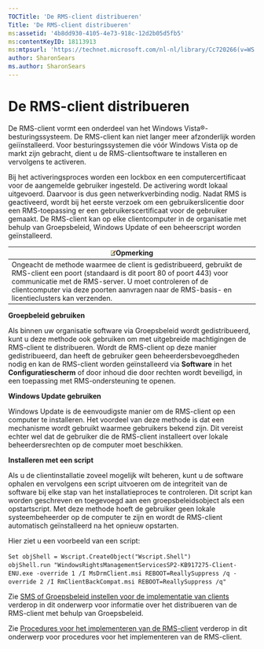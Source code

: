 ```yaml
---
TOCTitle: 'De RMS-client distribueren'
Title: 'De RMS-client distribueren'
ms:assetid: '4b8dd930-4105-4e73-918c-12d2b05d5fb5'
ms:contentKeyID: 18113913
ms:mtpsurl: 'https://technet.microsoft.com/nl-nl/library/Cc720266(v=WS.10)'
author: SharonSears
ms.author: SharonSears
---
```


De RMS-client distribueren
==========================

De RMS-client vormt een onderdeel van het Windows Vista®-besturingssysteem. De RMS-client kan niet langer meer afzonderlijk worden geiïnstalleerd. Voor besturingssystemen die vóór Windows Vista op de markt zijn gebracht, dient u de RMS-clientsoftware te installeren en vervolgens te activeren.

Bij het activeringsproces worden een lockbox en een computercertificaat voor de aangemelde gebruiker ingesteld. De activering wordt lokaal uitgevoerd. Daarvoor is dus geen netwerkverbinding nodig. Nadat RMS is geactiveerd, wordt bij het eerste verzoek om een gebruikerslicentie door een RMS-toepassing er een gebruikerscertificaat voor de gebruiker gemaakt. De RMS-client kan op elke clientcomputer in de organisatie met behulp van Groepsbeleid, Windows Update of een beheerscript worden geïnstalleerd.

| ![](/security-updates/images/Cc720266.note(WS.10).gif)Opmerking                                                                                                                                                                                                                       |
|--------------------------------------------------------------------------------------------------------------------------------------------------------------------------------------------------------------------------------------------------------------------------------------------------|
| Ongeacht de methode waarmee de client is gedistribueerd, gebruikt de RMS-client een poort (standaard is dit poort 80 of poort 443) voor communicatie met de RMS-server. U moet controleren of de clientcomputer via deze poorten aanvragen naar de RMS-basis- en licentieclusters kan verzenden. |

**Groepbeleid gebruiken**

Als binnen uw organisatie software via Groepsbeleid wordt gedistribueerd, kunt u deze methode ook gebruiken om met uitgebreide machtigingen de RMS-client te distribueren. Wordt de RMS-client op deze manier gedistribueerd, dan heeft de gebruiker geen beheerdersbevoegdheden nodig en kan de RMS-client worden geïnstalleerd via **Software** in het **Configuratiescherm** of door inhoud die door rechten wordt beveiligd, in een toepassing met RMS-ondersteuning te openen.

**Windows Update gebruiken**

Windows Update is de eenvoudigste manier om de RMS-client op een computer te installeren. Het voordeel van deze methode is dat een mechanisme wordt gebruikt waarmee gebruikers bekend zijn. Dit vereist echter wel dat de gebruiker die de RMS-client installeert over lokale beheerdersrechten op de computer moet beschikken.

**Installeren met een script**

Als u de clientinstallatie zoveel mogelijk wilt beheren, kunt u de software ophalen en vervolgens een script uitvoeren om de integriteit van de software bij elke stap van het installatieproces te controleren. Dit script kan worden geschreven en toegevoegd aan een groepsbeleidsobject als een opstartscript. Met deze methode hoeft de gebruiker geen lokale systeembeheerder op de computer te zijn en wordt de RMS-client automatisch geïnstalleerd na het opnieuw opstarten.

Hier ziet u een voorbeeld van een script:

`Set objShell = Wscript.CreateObject("Wscript.Shell")`  
`objShell.run "WindowsRightsManagementServicesSP2-KB917275-Client-ENU.exe -override 1 /I MsDrmClient.msi REBOOT=ReallySuppress /q -override 2 /I RmClientBackCompat.msi REBOOT=ReallySuppress /q"`  

Zie [SMS of Groepsbeleid instellen voor de implementatie van clients](https://technet.microsoft.com/9e37c27b-8cc1-40c6-adb7-0937aa64c8db) verderop in dit onderwerp voor informatie over het distribueren van de RMS-client met behulp van Groepsbeleid.

Zie [Procedures voor het implementeren van de RMS-client](https://technet.microsoft.com/c84f1724-cf71-4385-9003-ff68bc23c927) verderop in dit onderwerp voor procedures voor het implementeren van de RMS-client.
